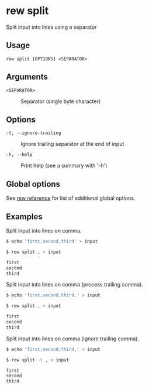 # rew split

Split input into lines using a separator

## Usage

```
rew split [OPTIONS] <SEPARATOR>
```

## Arguments

<dl>
<dt><code>&lt;SEPARATOR&gt;</code></dt>
<dd>

Separator (single byte character)
</dd>
</dl>

## Options

<dl>

<dt><code>-t, --ignore-trailing</code></dt>
<dd>

Ignore trailing separator at the end of input
</dd>

<dt><code>-h, --help</code></dt>
<dd>

Print help (see a summary with '-h')
</dd>
</dl>

## Global options

See [rew reference](rew.md#global-options) for list of additional global options.

## Examples

Split input into lines on comma.

```sh
$ echo 'first,second,third' > input

$ rew split , < input

first
second
third
```

Split input into lines on comma (process trailing comma).

```sh
$ echo 'first,second,third,' > input

$ rew split , < input

first
second
third

```

Split input into lines on comma (ignore trailing comma).

```sh
$ echo 'first,second,third,' > input

$ rew split -t , < input

first
second
third
```
